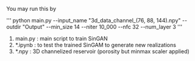 You may run this by 

'''
python main.py --input_name "3d_data_channel_(76, 88, 144).npy" --outdir "Output" --min_size 14 --niter 10_000 --nfc 32 --num_layer 3
'''
1. main.py : main script to train SinGAN
1. *.ipynb : to test the trained SinGAM to generate new realizations
1. *.npy   : 3D channelized reservoir (porosity but minmax scaler applied)
